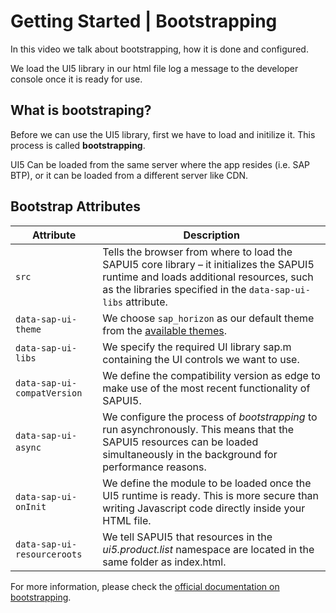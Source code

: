# Getting Started | Bootstrapping

In this video we talk about bootstrapping, how it is done and configured.

We load the UI5 library in our html file log a message to the developer console once it is ready for use.

## What is bootstraping?

Before we can use the UI5 library, first we have to load and initilize it. This process is called **bootstrapping**.

UI5 Can be loaded from the same server where the app resides (i.e. SAP BTP), or it can be loaded from a different server like CDN.

## Bootstrap Attributes

| Attribute                   | Description                                                                                                                                                                                           |
| --------------------------- | ----------------------------------------------------------------------------------------------------------------------------------------------------------------------------------------------------- |
| `src`                       | Tells the browser from where to load the SAPUI5 core library – it initializes the SAPUI5 runtime and loads additional resources, such as the libraries specified in the `data-sap-ui-libs` attribute. |
| `data-sap-ui-theme`         | We choose `sap_horizon` as our default theme from the [available themes](https://experience.sap.com/fiori-design-web/theming/).                                                                       |
| `data-sap-ui-libs`          | We specify the required UI library sap.m containing the UI controls we want to use.                                                                                                                   |
| `data-sap-ui-compatVersion` | We define the compatibility version as edge to make use of the most recent functionality of SAPUI5.                                                                                                   |
| `data-sap-ui-async`         | We configure the process of _bootstrapping_ to run asynchronously. This means that the SAPUI5 resources can be loaded simultaneously in the background for performance reasons.                       |
| `data-sap-ui-onInit`        | We define the module to be loaded once the UI5 runtime is ready. This is more secure than writing Javascript code directly inside your HTML file.                                                     |
| `data-sap-ui-resourceroots` | We tell SAPUI5 that resources in the _ui5.product.list_ namespace are located in the same folder as index.html.                                                                                       |

For more information, please check the [official documentation on bootstrapping](https://sapui5.hana.ondemand.com/#/topic/a04b0d10fb494d1cb722b9e341b584ba).
